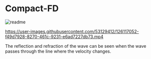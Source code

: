 # Compact-FD

![readme](https://user-images.githubusercontent.com/53129412/126117065-dfda6dbc-9a13-48b8-88f1-d6ee07ad1cbd.jpg)





https://user-images.githubusercontent.com/53129412/126117052-f49d7928-8270-461c-9231-e6ad7227db73.mp4

The reflection and refraction of the wave can be seen when the wave passes through the line where the velocity changes.

